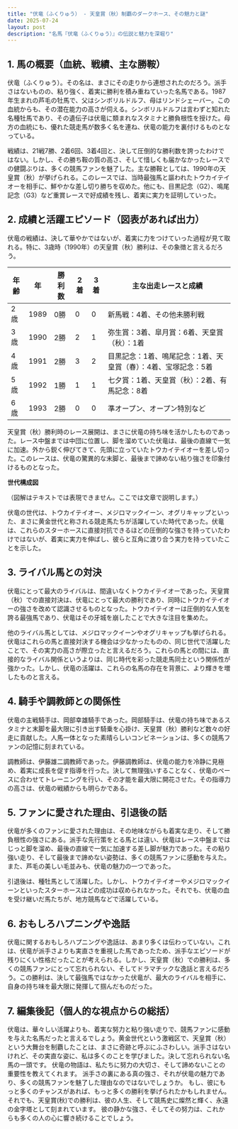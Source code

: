 ```yaml
---
title: "伏竜（ふくりゅう） - 天皇賞（秋）制覇のダークホース、その魅力と謎"
date: 2025-07-24
layout: post
description: "名馬『伏竜（ふくりゅう）』の伝説と魅力を深堀り"
---
```


## 1. 馬の概要（血統、戦績、主な勝鞍）

伏竜（ふくりゅう）。その名は、まさにその走りから連想されたのだろう。派手さはないものの、粘り強く、着実に勝利を積み重ねていった名馬である。1987年生まれの芦毛の牡馬で、父はシンボリルドルフ、母はリンドシェーバー。この血統からも、その潜在能力の高さが伺える。シンボリルドルフは言わずと知れた名種牡馬であり、その遺伝子は伏竜に類まれなスタミナと勝負根性を授けた。母方の血統にも、優れた競走馬が数多く名を連ね、伏竜の能力を裏付けるものとなっている。

戦績は、21戦7勝、2着6回、3着4回と、決して圧倒的な勝利数を誇ったわけではない。しかし、その勝ち鞍の質の高さ、そして惜しくも届かなかったレースでの健闘ぶりは、多くの競馬ファンを魅了した。主な勝鞍としては、1990年の天皇賞（秋）が挙げられる。このレースでは、当時最強馬と謳われたトウカイテイオーを相手に、鮮やかな差し切り勝ちを収めた。他にも、目黒記念（G2）、鳴尾記念（G3）など重賞レースで好成績を残し、着実に実力を証明していった。


## 2. 成績と活躍エピソード（図表があれば出力）


伏竜の戦績は、決して華やかではないが、着実に力をつけていった過程が見て取れる。特に、3歳時（1990年）の天皇賞（秋）勝利は、その象徴と言えるだろう。


| 年齢 | 年 | 勝利数 | 2着 | 3着 | 主な出走レースと成績 |
|---|---|---|---|---|---|
| 2歳 | 1989 | 0勝 | 0 | 0 |  新馬戦：4着、その他未勝利戦 |
| 3歳 | 1990 | 2勝 | 2 | 1 |  弥生賞：3着、皐月賞：6着、天皇賞（秋）：1着 |
| 4歳 | 1991 | 2勝 | 3 | 2 |  目黒記念：1着、鳴尾記念：1着、天皇賞（春）：4着、宝塚記念：5着 |
| 5歳 | 1992 | 1勝 | 1 | 1 |  七夕賞：1着、天皇賞（秋）：2着、有馬記念：8着 |
| 6歳 | 1993 | 2勝 | 0 | 0 |  準オープン、オープン特別など |


天皇賞（秋）勝利時のレース展開は、まさに伏竜の持ち味を活かしたものであった。レース中盤までは中団に位置し、脚を溜めていた伏竜は、最後の直線で一気に加速。外から鋭く伸びてきて、先頭に立っていたトウカイテイオーを差し切った。このレースは、伏竜の驚異的な末脚と、最後まで諦めない粘り強さを印象付けるものとなった。


**世代構成図**

（図解はテキストでは表現できません。ここでは文章で説明します。）

伏竜の世代は、トウカイテイオー、メジロマックイーン、オグリキャップといった、まさに黄金世代と称される競走馬たちが活躍していた時代であった。伏竜は、これらのスターホースに直接対抗できるほどの圧倒的な強さを持っていたわけではないが、着実に実力を伸ばし、彼らと互角に渡り合う実力を持っていたことを示した。


## 3. ライバル馬との対決

伏竜にとって最大のライバルは、間違いなくトウカイテイオーであった。天皇賞（秋）での直接対決は、伏竜にとって最大の勝利であり、同時にトウカイテイオーの強さを改めて認識させるものとなった。トウカイテイオーは圧倒的な人気を誇る最強馬であり、伏竜はその牙城を崩したことで大きな注目を集めた。

他のライバル馬としては、メジロマックイーンやオグリキャップも挙げられる。伏竜はこれらの馬と直接対決する機会は少なかったものの、同じ世代で活躍したことで、その実力の高さが際立ったと言えるだろう。これらの馬との間には、直接的なライバル関係というよりは、同じ時代を彩った競走馬同士という関係性が強かった。しかし、伏竜の活躍は、これらの名馬の存在を背景に、より輝きを増したものと言える。


## 4. 騎手や調教師との関係性

伏竜の主戦騎手は、岡部幸雄騎手であった。岡部騎手は、伏竜の持ち味であるスタミナと末脚を最大限に引き出す騎乗を心掛け、天皇賞（秋）勝利など数々の好走に貢献した。人馬一体となった素晴らしいコンビネーションは、多くの競馬ファンの記憶に刻まれている。

調教師は、伊藤雄二調教師であった。伊藤調教師は、伏竜の能力を冷静に見極め、着実に成長を促す指導を行った。決して無理強いすることなく、伏竜のペースに合わせてトレーニングを行い、その才能を最大限に開花させた。その指導力の高さは、伏竜の戦績からも明らかである。


## 5. ファンに愛された理由、引退後の話

伏竜が多くのファンに愛された理由は、その地味ながらも着実な走り、そして勝負根性の強さにある。派手な先行策をとる馬とは違い、伏竜はレース中盤まではじっと脚を溜め、最後の直線で一気に加速する差し脚が魅力であった。その粘り強い走り、そして最後まで諦めない姿勢は、多くの競馬ファンに感動を与えた。また、芦毛の美しい毛並みも、伏竜の魅力の一つであった。

引退後は、種牡馬として活躍した。しかし、トウカイテイオーやメジロマックイーンといったスターホースほどの成功は収められなかった。それでも、伏竜の血を受け継いだ馬たちが、地方競馬などで活躍している。


## 6. おもしろハプニングや逸話

伏竜に関するおもしろハプニングや逸話は、あまり多くは伝わっていない。これは、伏竜が派手さよりも実直さを重視した馬であったため、派手なエピソードが残りにくい性格だったことが考えられる。しかし、天皇賞（秋）での勝利は、多くの競馬ファンにとって忘れられない、そしてドラマチックな逸話と言えるだろう。この勝利は、決して最強馬ではなかった伏竜が、最大のライバルを相手に、自身の持ち味を最大限に発揮して掴んだものだった。


## 7. 編集後記（個人的な視点からの総括）

伏竜は、華々しい活躍よりも、着実な努力と粘り強い走りで、競馬ファンに感動を与えた名馬だったと言えるでしょう。黄金世代という激戦区で、天皇賞（秋）という大舞台を制覇したことは、まさに奇跡と呼ぶにふさわしい。派手さはないけれど、その実直な姿に、私は多くのことを学びました。決して忘れられない名馬の一頭です。  伏竜の物語は、私たちに努力の大切さ、そして諦めないことの重要性を教えてくれます。  派手さの裏にある真の強さ、それが伏竜の魅力であり、多くの競馬ファンを魅了した理由なのではないでしょうか。  もし、彼にもっと多くのチャンスがあれば、もっと多くの勝利を挙げられたかもしれません。それでも、天皇賞(秋)での勝利は、彼の人生、そして競馬史に燦然と輝く、永遠の金字塔として刻まれています。  彼の静かな強さ、そしてその努力は、これからも多くの人の心に響き続けることでしょう。
